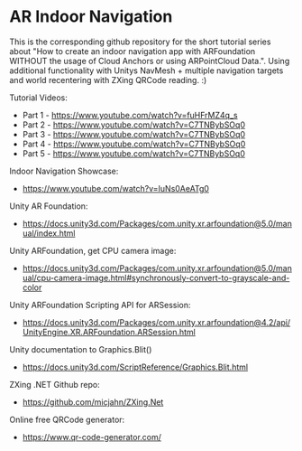 # AR Indoor Navigation

This is the corresponding github repository for the short tutorial series about "How to create an indoor navigation app with ARFoundation WITHOUT the usage of Cloud Anchors or using ARPointCloud Data.". Using additional functionality with Unitys NavMesh + multiple navigation targets and world recentering with ZXing QRCode reading. :)

Tutorial Videos:
- Part 1 - https://www.youtube.com/watch?v=fuHFrMZ4q_s
- Part 2 - https://www.youtube.com/watch?v=C7TNBybSOq0
- Part 3 - https://www.youtube.com/watch?v=C7TNBybSOq0
- Part 4 - https://www.youtube.com/watch?v=C7TNBybSOq0
- Part 5 - https://www.youtube.com/watch?v=C7TNBybSOq0

Indoor Navigation Showcase:
- https://www.youtube.com/watch?v=IuNs0AeATg0

Unity AR Foundation:
- https://docs.unity3d.com/Packages/com.unity.xr.arfoundation@5.0/manual/index.html

Unity ARFoundation, get CPU camera image:
- https://docs.unity3d.com/Packages/com.unity.xr.arfoundation@5.0/manual/cpu-camera-image.html#synchronously-convert-to-grayscale-and-color

Unity ARFoundation Scripting API for ARSession:
- https://docs.unity3d.com/Packages/com.unity.xr.arfoundation@4.2/api/UnityEngine.XR.ARFoundation.ARSession.html

Unity documentation to Graphics.Blit()
- https://docs.unity3d.com/ScriptReference/Graphics.Blit.html

ZXing .NET Github repo:
- https://github.com/micjahn/ZXing.Net

Online free QRCode generator:
- https://www.qr-code-generator.com/